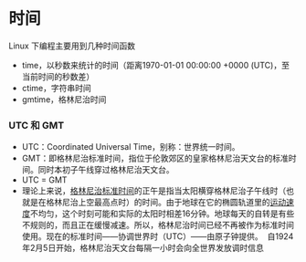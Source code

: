 # 时间

Linux 下编程主要用到几种时间函数

- time，以秒数来统计的时间（距离1970-01-01 00:00:00 +0000 (UTC)，至当前时间的秒数差）
- ctime，字符串时间
- gmtime，格林尼治时间

### UTC 和 GMT

- UTC：Coordinated Universal Time，别称：世界统一时间。
- GMT：即格林尼治标准时间，指位于伦敦郊区的皇家格林尼治天文台的标准时间。同时本初子午线穿过格林尼治天文台。
- UTC = GMT
- 理论上来说，[格林尼治标准时间](https://www.baidu.com/s?wd=%E6%A0%BC%E6%9E%97%E5%B0%BC%E6%B2%BB%E6%A0%87%E5%87%86%E6%97%B6%E9%97%B4&tn=SE_PcZhidaonwhc_ngpagmjz&rsv_dl=gh_pc_zhidao)的正午是指当太阳横穿格林尼治子午线时（也就是在格林尼治上空最高点时）的时间。由于地球在它的椭圆轨道里的[运动速度](https://www.baidu.com/s?wd=%E8%BF%90%E5%8A%A8%E9%80%9F%E5%BA%A6&tn=SE_PcZhidaonwhc_ngpagmjz&rsv_dl=gh_pc_zhidao)不均匀，这个时刻可能和实际的太阳时相差16分钟。地球每天的自转是有些不规则的，而且正在缓慢减速。所以，格林尼治时间已经不再被作为标准时间使用。现在的标准时间——协调世界时（UTC）——由原子钟提供。  自1924年2月5日开始，格林尼治天文台每隔一小时会向全世界发放调时信息

